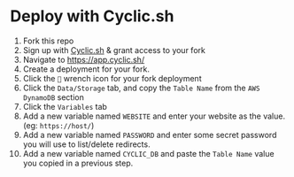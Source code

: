 # Deploy with Cyclic.sh

1. Fork this repo
1. Sign up with [Cyclic.sh](https://www.cyclic.sh/) & grant access to your fork
1. Navigate to https://app.cyclic.sh/
1. Create a deployment for your fork.
1. Click the `🔧` wrench icon for your fork deployment 
1. Click the `Data/Storage` tab, and copy the `Table Name` from the `AWS DynamoDB` section
1. Click the `Variables` tab
1. Add a new variable named `WEBSITE` and enter your website as the value. (eg: `https://host/`)
1. Add a new variable named `PASSWORD` and enter some secret password you will use to list/delete redirects.
1. Add a new variable named `CYCLIC_DB` and paste the `Table Name` value you copied in a previous step.
